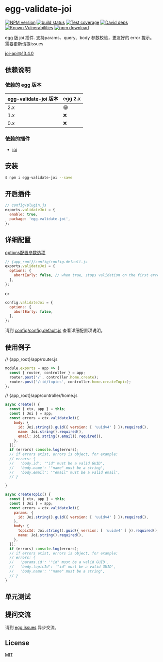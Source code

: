 # egg-validate-joi

[![NPM version][npm-image]][npm-url]
[![build status][travis-image]][travis-url]
[![Test coverage][codecov-image]][codecov-url]
[![David deps][david-image]][david-url]
[![Known Vulnerabilities][snyk-image]][snyk-url]
[![npm download][download-image]][download-url]

[npm-image]: https://img.shields.io/npm/v/egg-validate-joi.svg?style=flat-square
[npm-url]: https://npmjs.org/package/egg-validate-joi
[travis-image]: https://img.shields.io/travis/eggjs/egg-validate-joi.svg?style=flat-square
[travis-url]: https://travis-ci.org/eggjs/egg-validate-joi
[codecov-image]: https://img.shields.io/codecov/c/github/eggjs/egg-validate-joi.svg?style=flat-square
[codecov-url]: https://codecov.io/github/eggjs/egg-validate-joi?branch=master
[david-image]: https://img.shields.io/david/eggjs/egg-validate-joi.svg?style=flat-square
[david-url]: https://david-dm.org/eggjs/egg-validate-joi
[snyk-image]: https://snyk.io/test/npm/egg-validate-joi/badge.svg?style=flat-square
[snyk-url]: https://snyk.io/test/npm/egg-validate-joi
[download-image]: https://img.shields.io/npm/dm/egg-validate-joi.svg?style=flat-square
[download-url]: https://npmjs.org/package/egg-validate-joi

<!--
Description here.
-->
egg 版 joi 插件. 支持params、query、body 参数校验，更友好的 error 提示。需要更新请提issues

[joi-api@13.4.0](https://github.com/hapijs/joi/blob/v13.4.0/API.md)

## 依赖说明

### 依赖的 egg 版本

egg-validate-joi 版本 | egg 2.x
--- | ---
2.x | 😁
1.x | ❌
0.x | ❌

### 依赖的插件
- [joi](https://github.com/hapijs/joi)

## 安装
```bash
$ npm i egg-validate-joi --save
```

## 开启插件

```js
// config/plugin.js
exports.validateJoi = {
  enable: true,
  package: 'egg-validate-joi',
};
```

## 详细配置

[options配置参数选项](https://github.com/hapijs/joi/blob/v13.4.0/API.md#validatevalue-schema-options-callback)
```js
// {app_root}/config/config.default.js
exports.validateJoi = {
  options: {
    abortEarly: false, // when true, stops validation on the first error, otherwise returns all the errors found. Defaults to true.
  },
};
```
or
```js
config.validateJoi = {
  options: {
    abortEarly: false,
  },
};
```
请到 [config/config.default.js](config/config.default.js) 查看详细配置项说明。

## 使用例子

// {app_root}/app/router.js
```js
module.exports = app => {
  const { router, controller } = app;
  router.post('/', controller.home.create);
  router.post('/:id/topics', controller.home.createTopic);
};
```

// {app_root}/app/controller/home.js
```js
async create() {
  const { ctx, app } = this;
  const { Joi } = app;
  const errors = ctx.validateJoi({
    body: {
      id: Joi.string().guid({ version: [ 'uuidv4' ] }).required(),
      name: Joi.string().required(),
      email: Joi.string().email().required(),
    },
  });
  if (errors) console.log(errors);
  // if errors exist, errors is object, for example:
  // errors: {
  //   'body.id': '"id" must be a valid GUID',
  //   'body.name': '"name" must be a string',
  //   'body.email': '"email" must be a valid email',
  // }

}

async createTopic() {
  const { ctx, app } = this;
  const { Joi } = app;
  const errors = ctx.validateJoi({
    params: {
      id: Joi.string().guid({ version: [ 'uuidv4' ] }).required(),
    },
    body: {
      topicId: Joi.string().guid({ version: [ 'uuidv4' ] }).required(),
      name: Joi.string().required(),
    },
  });
  if (errors) console.log(errors);
  // if errors exist, errors is object, for example:
  // errors: {
  //   'params.id': '"id" must be a valid GUID',
  //   'body.topicId': '"id" must be a valid GUID',
  //   'body.name': '"name" must be a string',
  // }
}
```
## 单元测试

<!-- 描述如何在单元测试中使用此插件，例如 schedule 如何触发。无则省略。-->

## 提问交流

请到 [egg issues](https://github.com/mosaic101/egg-validate-joi/issues) 异步交流。

## License

[MIT](LICENSE)
